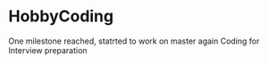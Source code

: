 # HobbyCoding

One milestone reached, statrted to work on master again
Coding for Interview preparation
